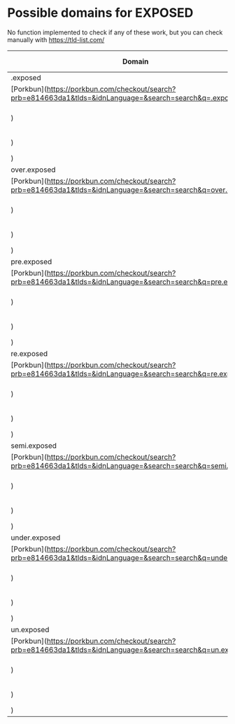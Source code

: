 # Possible domains for EXPOSED

No function implemented to check if any of these work, but you can check manually with https://tld-list.com/

| Domain | Porkbun | NameCheap | Google Domains |
|---|---|---|---|
| .exposed | [Porkbun](https://porkbun.com/checkout/search?prb=e814663da1&tlds=&idnLanguage=&search=search&q=.exposed) | [Namecheap](https://www.namecheap.com/domains/registration/results/?domain=.exposed) | [Google](https://domains.google.com/registrar/search?searchTerm=.exposed) |
| over.exposed | [Porkbun](https://porkbun.com/checkout/search?prb=e814663da1&tlds=&idnLanguage=&search=search&q=over.exposed) | [Namecheap](https://www.namecheap.com/domains/registration/results/?domain=over.exposed) | [Google](https://domains.google.com/registrar/search?searchTerm=over.exposed) |
| pre.exposed | [Porkbun](https://porkbun.com/checkout/search?prb=e814663da1&tlds=&idnLanguage=&search=search&q=pre.exposed) | [Namecheap](https://www.namecheap.com/domains/registration/results/?domain=pre.exposed) | [Google](https://domains.google.com/registrar/search?searchTerm=pre.exposed) |
| re.exposed | [Porkbun](https://porkbun.com/checkout/search?prb=e814663da1&tlds=&idnLanguage=&search=search&q=re.exposed) | [Namecheap](https://www.namecheap.com/domains/registration/results/?domain=re.exposed) | [Google](https://domains.google.com/registrar/search?searchTerm=re.exposed) |
| semi.exposed | [Porkbun](https://porkbun.com/checkout/search?prb=e814663da1&tlds=&idnLanguage=&search=search&q=semi.exposed) | [Namecheap](https://www.namecheap.com/domains/registration/results/?domain=semi.exposed) | [Google](https://domains.google.com/registrar/search?searchTerm=semi.exposed) |
| under.exposed | [Porkbun](https://porkbun.com/checkout/search?prb=e814663da1&tlds=&idnLanguage=&search=search&q=under.exposed) | [Namecheap](https://www.namecheap.com/domains/registration/results/?domain=under.exposed) | [Google](https://domains.google.com/registrar/search?searchTerm=under.exposed) |
| un.exposed | [Porkbun](https://porkbun.com/checkout/search?prb=e814663da1&tlds=&idnLanguage=&search=search&q=un.exposed) | [Namecheap](https://www.namecheap.com/domains/registration/results/?domain=un.exposed) | [Google](https://domains.google.com/registrar/search?searchTerm=un.exposed) |
